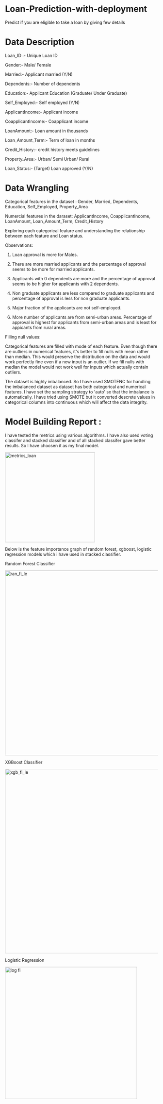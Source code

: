 # Loan-Prediction-with-deployment
Predict if you are eligible to take a loan by giving few details


# Data Description
Loan_ID	:- Unique Loan ID

Gender:- 	Male/ Female

Married:- 	Applicant married (Y/N)

Dependents:-	Number of dependents

Education:- Applicant Education (Graduate/ Under Graduate)

Self_Employed:-	Self employed (Y/N)

ApplicantIncome:-	Applicant income 

CoapplicantIncome:-	Coapplicant income

LoanAmount:-	Loan amount in thousands

Loan_Amount_Term:-	Term of loan in months

Credit_History:-	credit history meets guidelines

Property_Area:-	Urban/ Semi Urban/ Rural

Loan_Status:-	(Target) Loan approved (Y/N)

# Data Wrangling

Categorical features in the dataset : Gender, Married, Dependents, Education, Self_Employed, Property_Area

Numercial features in the daraset: ApplicantIncome, CoapplicantIncome, LoanAmount, Loan_Amount_Term, Credit_History

Exploring each categorical feature and understanding the relationship between each feature and Loan status.

Observations:

1) Loan approval is more for Males.

2) There are more married applicants and the percentage of approval seems to be more for married applicants.

3) Applicants with 0 dependents are more and the percentage of approval seems to be higher for applicants with 2 dependents.

4) Non graduate applicants are less compared to graduate applicants and percentage of approval is less for non graduate applicants.

5) Major fraction of the applicants are not self-employed.

6) More number of applicants are from semi-urban areas. Percentage of approval is highest for applicants from semi-urban areas and is least for appicants from rural areas.

Filling null values:

Categorical features are filled with mode of each feature.
Even though there are outliers in numerical features, it's better to fill nulls with mean rather than median. This would preserve the distribution on the data and would work perfectly fine even if a new input is an outlier. If we fill nulls with median the model would not work well for inputs which actually contain outliers.

The dataset is highly imbalanced. So I have used SMOTENC for handling the imbalanced dataset as dataset has both categorical and numerical features. I have set the sampling strategy to 'auto' so that the imbalance is automatically. I have tried using SMOTE but it converted descrete values in categorical columns into continuous which will affect the data integrity.

# Model Building Report :

I have tested the metrics using various algorithms. I have also used voting classifer and stacked classifier and of all stacked classifer gave better results. So I have choosen it as my final model.

<img width="296" alt="metrics_loan" src="https://user-images.githubusercontent.com/48923446/96589968-14385d80-1303-11eb-8c1d-3a1f6964f60d.PNG">

Below is the feature importance graph of random forest, xgboost, logistic regression models which i have used in stacked classifier.

Random Forest Classifier

<img width="609" alt="ran_fi_le" src="https://user-images.githubusercontent.com/48923446/96589989-18647b00-1303-11eb-908f-646d444d96ba.PNG">

XGBoost Classifier

<img width="607" alt="xgb_fi_le" src="https://user-images.githubusercontent.com/48923446/96589999-1ac6d500-1303-11eb-8d2d-8258ef1aa442.PNG">

Logistic Regression

<img width="435" alt="log fi" src="https://user-images.githubusercontent.com/48923446/96590018-21554c80-1303-11eb-96d3-bf6efadf29f1.PNG">


